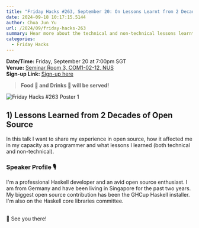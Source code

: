 ```yaml
---
title: "Friday Hacks #263, September 20: On Lessons Learnt from 2 Decades of Open Source"
date: 2024-09-18 10:17:15.5144
author: Chua Jun Yu
url: /2024/09/friday-hacks-263
summary: Hear more about the technical and non-technical lessons learnt from 2 decades of open source!
categories:
  - Friday Hacks
---
```


**Date/Time:** Friday, September 20 at 7:00pm SGT<br />
**Venue:** <a href="https://maps.app.goo.gl/AfQPqS11RgqwVaKE9">Seminar Room 3, COM1-02-12, NUS</a><br />
**Sign-up Link:** [Sign-up here](https://hckr.cc/fh-263-signup)<br />

> **Food 🍕 and Drinks 🧋 will be served!**

<img src="/img/2024/fh/263-1.jpg" alt="Friday Hacks #263 Poster 1" /><br />


## 1) Lessons Learned from 2 Decades of Open Source

In this talk I want to share my experience in open source, how it affected me in my capacity as a programmer and what lessons I learned (both technical and non-technical).

### Speaker Profile 🎙️

I'm a professional Haskell developer and an avid open source enthusiast. I am from Germany and have been living in Singapore for the past two years. My biggest open source contribution has been the GHCup Haskell installer. I'm also on the Haskell core libraries committee.<br /><br />

👋 See you there!
